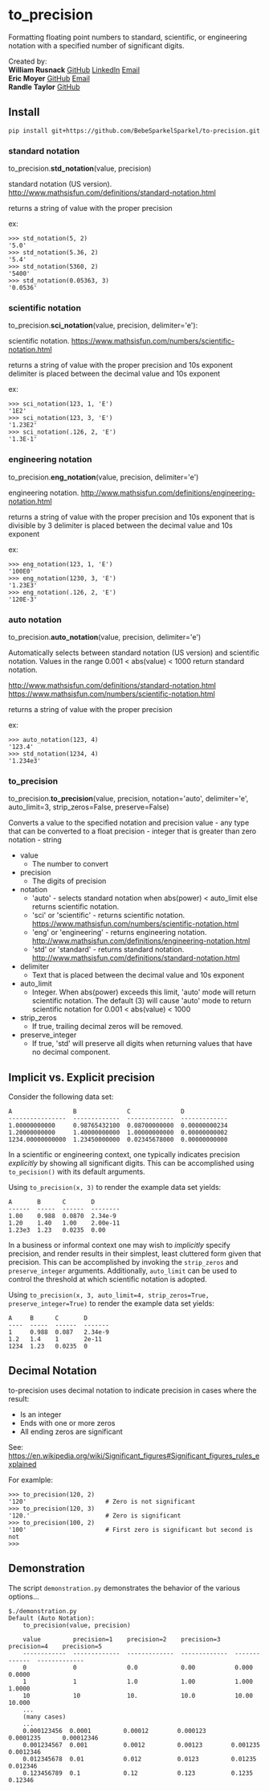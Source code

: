 # to_precision
Formatting floating point numbers to standard, scientific, or engineering notation with a specified number of significant digits.

Created by:  
**William Rusnack**
[GitHub](github.com/BebeSparkelSparkel)
[LinkedIn](linkedin.com/in/williamrusnack/)
[Email](williamrusnack@gmail.com)  
**Eric Moyer**
[GitHub](github.com/epmoyer)
[Email](eric@lemoncrab.com)  
**Randle Taylor**
[GitHub](github.com/randlet)

## Install

    pip install git+https://github.com/BebeSparkelSparkel/to-precision.git

### standard notation
to_precision.**std_notation**(value, precision)

standard notation (US version). http://www.mathsisfun.com/definitions/standard-notation.html

returns a string of value with the proper precision

ex:

    >>> std_notation(5, 2)
    '5.0'
    >>> std_notation(5.36, 2)
    '5.4'
    >>> std_notation(5360, 2)
    '5400'
    >>> std_notation(0.05363, 3)
    '0.0536'

### scientific notation
to_precision.**sci_notation**(value, precision, delimiter='e'):

scientific notation. https://www.mathsisfun.com/numbers/scientific-notation.html

returns a string of value with the proper precision and 10s exponent
delimiter is placed between the decimal value and 10s exponent

ex:

    >>> sci_notation(123, 1, 'E')
    '1E2'
    >>> sci_notation(123, 3, 'E')
    '1.23E2'
    >>> sci_notation(.126, 2, 'E')
    '1.3E-1'

### engineering notation
to_precision.**eng_notation**(value, precision, delimiter='e')

engineering notation. http://www.mathsisfun.com/definitions/engineering-notation.html

returns a string of value with the proper precision and 10s exponent that is divisible by 3
delimiter is placed between the decimal value and 10s exponent

ex:

    >>> eng_notation(123, 1, 'E')
    '100E0'
    >>> eng_notation(1230, 3, 'E')
    '1.23E3'
    >>> eng_notation(.126, 2, 'E')
    '120E-3'

### auto notation
to_precision.**auto_notation**(value, precision, delimiter='e')

Automatically selects between standard notation (US version) and scientific notation.
Values in the range 0.001 < abs(value) < 1000 return standard notation.

http://www.mathsisfun.com/definitions/standard-notation.html
https://www.mathsisfun.com/numbers/scientific-notation.html

returns a string of value with the proper precision

ex:

    >>> auto_notation(123, 4)
    '123.4'
    >>> std_notation(1234, 4)
    '1.234e3'

### to_precision
to_precision.**to_precision**(value, precision, notation='auto', delimiter='e', auto_limit=3, strip_zeros=False, preserve=False)  

Converts a value to the specified notation and precision
value - any type that can be converted to a float
precision - integer that is greater than zero
notation - string

* value
    * The number to convert
* precision
    * The digits of precision
* notation
    * 'auto' - selects standard notation when abs(power) < auto_limit else returns scientific notation.
    * 'sci' or 'scientific' - returns scientific notation. https://www.mathsisfun.com/numbers/scientific-notation.html
    * 'eng' or 'engineering' - returns engineering notation. http://www.mathsisfun.com/definitions/engineering-notation.html
    * 'std' or 'standard' - returns standard notation. http://www.mathsisfun.com/definitions/standard-notation.html
* delimiter
    * Text that is placed between the decimal value and 10s exponent
* auto_limit
    * Integer. When abs(power) exceeds this limit, 'auto'
    mode will return scientific notation. The default (3) will cause 'auto' mode to return scientific notation for 0.001 < abs(value) < 1000
* strip_zeros
    * If true, trailing decimal zeros will be removed.
* preserve_integer
    * If true, 'std' will preserve all digits when returning
    values that have no decimal component.

## Implicit vs. Explicit precision

Consider the following data set:

    A                 B              C              D              
    ----------------  -------------  -------------  -------------  
    1.00000000000     0.98765432100  0.08700000000  0.00000000234  
    1.20000000000     1.40000000000  1.00000000000  0.00000000002  
    1234.00000000000  1.23450000000  0.02345678000  0.00000000000 

In a scientific or engineering context, one typically indicates precision *explicitly* by showing all significant digits.  This can be accomplished using `to_pecision()` with its default arguments.

Using `to_precision(x, 3)` to render the example data set yields:

    A       B      C       D         
    ------  -----  ------  --------  
    1.00    0.988  0.0870  2.34e-9   
    1.20    1.40   1.00    2.00e-11  
    1.23e3  1.23   0.0235  0.00

In a business or informal context one may wish to *implicitly* specify precision, and render results in their simplest, least cluttered form given that precision.  This can be accomplished by invoking the `strip_zeros` and `preserve_integer` arguments.  Additionally, `auto_limit` can be used to control the threshold at which scientific notation is adopted.

Using `to_precision(x, 3, auto_limit=4, strip_zeros=True, preserve_integer=True)` to render the example data set yields:

    A     B      C       D        
    ----  -----  ------  -------  
    1     0.988  0.087   2.34e-9  
    1.2   1.4    1       2e-11    
    1234  1.23   0.0235  0 

## Decimal Notation

to-precision uses decimal notation to indicate precision in cases where the result:

* Is an integer
* Ends with one or more zeros
* All ending zeros are significant

See: https://en.wikipedia.org/wiki/Significant_figures#Significant_figures_rules_explained

For examlple:

    >>> to_precision(120, 2)
    '120'                      # Zero is not significant
    >>> to_precision(120, 3)
    '120.'                     # Zero is significant
    >>> to_precision(100, 2)
    '100'                      # First zero is significant but second is not
    >>>


## Demonstration

The script `demonstration.py` demonstrates the behavior of the various options...

    $./demonstration.py 
    Default (Auto Notation):
        to_precision(value, precision)

        value         precision=1    precision=2    precision=3    precision=4    precision=5
        ------------  -------------  -------------  -------------  -------------  -------------
        0             0              0.0            0.00           0.000          0.0000
        1             1              1.0            1.00           1.000          1.0000
        10            10             10.            10.0           10.00          10.000                                           
        ...
        (many cases)
        ...
        0.000123456  0.0001         0.00012        0.000123       0.0001235      0.00012346
        0.001234567  0.001          0.0012         0.00123        0.001235       0.0012346
        0.012345678  0.01           0.012          0.0123         0.01235        0.012346
        0.123456789  0.1            0.12           0.123          0.1235         0.12346
                  
                                                                                                                                  